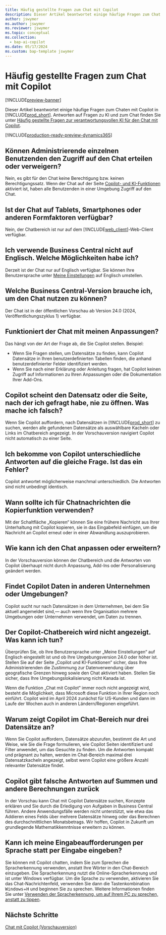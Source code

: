 ```yaml
---
title: Häufig gestellte Fragen zum Chat mit Copilot
description: Dieser Artikel beantwortet einige häufige Fragen zum Chat mit Copilot in Business Central.
author: jswymer
ms.author: jswymer
ms.reviewer: jswymer
ms.topic: conceptual
ms.collection:
  - bap-ai-copilot
ms.date: 05/17/2024
ms.custom: bap-template jswymer
---
```

# Häufig gestellte Fragen zum Chat mit Copilot

[!INCLUDE[preview-banner](includes/preview-banner.md)]

Dieser Artikel beantwortet einige häufige Fragen zum Chaten mit Copilot in [!INCLUDE[prod_short](includes/prod_short.md)]. Antworten auf Fragen zu KI und zum Chat finden Sie unter [Häufig gestellte Fragen zur verantwortungsvollen KI für den Chat mit Copilot](faqs-chat-with-copilot.md).

[!INCLUDE[production-ready-preview-dynamics365](includes/production-ready-preview-dynamics365.md)]

## Können Administrierende einzelnen Benutzenden den Zugriff auf den Chat erteilen oder verweigern?

Nein, es gibt für den Chat keine Berechtigung bzw. keinen Berechtigungssatz. Wenn der Chat auf der Seite [Copilot- und KI-Funktionen](enable-ai.md) aktiviert ist, haben alle Benutzenden in einer Umgebung Zugriff auf den Chat.
 
## Ist der Chat auf Tablets, Smartphones oder anderen Formfaktoren verfügbar?

Nein, der Chatbereich ist nur auf dem [!INCLUDE[web_client](includes/web_client.md)]-Web-Client verfügbar.

## Ich verwende Business Central nicht auf Englisch. Welche Möglichkeiten habe ich?

Derzeit ist der Chat nur auf Englisch verfügbar. Sie können Ihre Benutzersprache unter [Meine Einstellungen](ui-change-basic-settings.md#language) auf Englisch umstellen.

## Welche Business Central-Version brauche ich, um den Chat nutzen zu können?

Der Chat ist in der öffentlichen Vorschau ab Version 24.0 (2024, Veröffentlichungszyklus 1) verfügbar.

## Funktioniert der Chat mit meinen Anpassungen?

Das hängt von der Art der Frage ab, die Sie Copilot stellen. Beispiel:

- Wenn Sie Fragen stellen, um Datensätze zu finden, kann Copilot Datensätze in Ihren benutzerdefinierten Tabellen finden, die anhand benutzerdefinierter Felder identifiziert werden.
- Wenn Sie nach einer Erklärung oder Anleitung fragen, hat Copilot keinen Zugriff auf Informationen zu Ihren Anpassungen oder die Dokumentation Ihrer Add-Ons.

## Copilot scheint den Datensatz oder die Seite, nach der ich gefragt habe, nie zu öffnen. Was mache ich falsch?

Wenn Sie Copilot auffordern, nach Datensätzen in [!INCLUDE[prod_short](includes/prod_short.md)] zu suchen, werden alle gefundenen Datensätze als auswählbare Kacheln oder Links im Chatbereich angezeigt. In der Vorschauversion navigiert Copilot nicht automatisch zu einer Seite.

## Ich bekomme von Copilot unterschiedliche Antworten auf die gleiche Frage. Ist das ein Fehler?

Copilot antwortet möglicherweise manchmal unterschiedlich. Die Antworten sind nicht unbedingt identisch.

## Wann sollte ich für Chatnachrichten die Kopierfunktion verwenden?

Mit der Schaltfläche „Kopieren“ können Sie eine frühere Nachricht aus Ihrer Unterhaltung mit Copilot kopieren, sie in das Eingabefeld einfügen, um die Nachricht an Copilot erneut oder in einer Abwandlung auszuprobieren.

## Wie kann ich den Chat anpassen oder erweitern?

In der Vorschauversion können der Chatbereich und die Antworten von Copilot überhaupt nicht durch Anpassung, Add-Ins oder Personalisierung geändert werden.

## Findet Copilot Daten in anderen Unternehmen oder Umgebungen?

Copilot sucht nur nach Datensätzen in dem Unternehmen, bei dem Sie aktuell angemeldet sind,&mdash; auch wenn Ihre Organisation mehrere Umgebungen oder Unternehmen verwendet, um Daten zu trennen.

## Der Copilot-Chatbereich wird nicht angezeigt. Was kann ich tun?

Überprüfen Sie, ob Ihre Benutzersprache unter „Meine Einstellungen“ auf Englisch eingestellt ist und ob Ihre Umgebungsversion 24.0 oder höher ist. Stellen Sie auf der Seite „Copilot und KI-Funktionen“ sicher, dass Ihre Administrierenden die Zustimmung zur Datenverwendung über geografische Grenzen hinweg sowie den Chat aktiviert haben. Stellen Sie sicher, dass Ihre Umgebungslokalisierung nicht Kanada ist.

Wenn die Funktion „Chat mit Copilot“ immer noch nicht angezeigt wird, besteht die Möglichkeit, dass Microsoft diese Funktion in Ihrer Region noch einführt. Copilot wird im April 2024 zunächst für US-Kunden und dann im Laufe der Wochen auch in anderen Ländern/Regionen eingeführt.

## Warum zeigt Copilot im Chat-Bereich nur drei Datensätze an?

Wenn Sie Copilot auffordern, Datensätze abzurufen, bestimmt die Art und Weise, wie Sie die Frage formulieren, wie Copilot Seiten identifiziert und Filter anwendet, um das Gesuchte zu finden. Um die Antworten kompakt und prägnant zu halten, werden im Chat-Bereich maximal drei Datensatzkacheln angezeigt, selbst wenn Copilot eine größere Anzahl relevanter Datensätze findet.

## Copilot gibt falsche Antworten auf Summen und andere Berechnungen zurück

In der Vorschau kann Chat mit Copilot Datensätze suchen, Konzepte erklären und Sie durch die Erledigung von Aufgaben in Business Central führen. Andere Anwendungsfälle werden nicht unterstützt, wie etwa das Addieren eines Felds über mehrere Datensätze hinweg oder das Berechnen des durchschnittlichen Monatsbetrags. Wir hoffen, Copilot in Zukunft um grundlegende Mathematikkenntnisse erweitern zu können.

## Kann ich meine Eingabeaufforderungen per Sprache statt per Eingabe eingeben?

Sie können mit Copilot chatten, indem Sie zum Sprechen die Spracherkennung verwenden, anstatt Ihre Wörter in den Chat-Bereich einzugeben. Die Spracherkennung nutzt die Online-Spracherkennung und ist unter Windows verfügbar. Um die Sprache zu verwenden, aktivieren Sie das Chat-Nachrichtenfeld, verwenden Sie dann die Tastenkombination  <kbd>Windows</kbd>+<kbd>H</kbd>  und beginnen Sie zu sprechen. Weitere Informationen finden Sie unter [Verwenden der Spracherkennung, um auf Ihrem PC zu sprechen, anstatt zu tippen](https://support.microsoft.com/windows/use-voice-typing-to-talk-instead-of-type-on-your-pc-fec94565-c4bd-329d-e59a-af033fa5689f).

## Nächste Schritte

[Chat mit Copilot (Vorschauversion)](chat-with-copilot.md)
